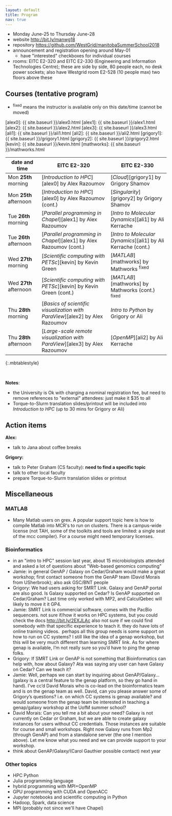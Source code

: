 ```yaml
---
layout: default
title: Program
nav: true
---
```


- Monday June-25 to Thursday June-28
- website http://bit.ly/manwg18
- repository https://github.com/WestGrid/manitobaSummerSchool2018
- announcement and registration opening around May-01
  - have "interested" checkboxes for individual courses
- rooms: EITC E2-320 and EITC E2-330 (Engineering and Information Technologies Centre); these are side by
  side, 80 people each, no desk power sockets; also have Westgrid room E2-528 (10 people max) two floors
  above these

## Courses (tentative program)

- <sup>fixed</sup> means the instructor is available only on this date/time (cannot be moved)

[alex0]: {{ site.baseurl }}/alex0.html
[alex1]: {{ site.baseurl }}/alex1.html
[alex2]: {{ site.baseurl }}/alex2.html
[alex3]: {{ site.baseurl }}/alex3.html
[ali1]: {{ site.baseurl }}/ali1.html
[ali2]: {{ site.baseurl }}/ali2.html
[grigory1]: {{ site.baseurl }}/grigory1.html
[grigory2]: {{ site.baseurl }}/grigory2.html
[kevin]: {{ site.baseurl }}/kevin.html
[mathworks]: {{ site.baseurl }}/mathworks.html

| date and time | EITC E2-320 | EITC E2-330 |
| ------------- | --------------- | ----------------- |
| Mon **25th** morning | [*Introduction to HPC*][alex0] by Alex Razoumov | [*Cloud*][grigory1] by Grigory Shamov |
| Mon **25th** afternoon | [*Introduction to HPC*][alex0] by Alex Razoumov (cont.) | [*Singularity*][grigory2] by Grigory Shamov |
| Tue **26th** morning | [*Parallel programming in Chapel*][alex1] by Alex Razoumov | [*Intro to Molecular Dynamics*][ali1] by Ali Kerrache |
| Tue **26th** afternoon | [*Parallel programming in Chapel*][alex1] by Alex Razoumov (cont.) | [*Intro to Molecular Dynamics*][ali1] by Ali Kerrache (cont.) |
| Wed **27th** morning | [*Scientific computing with PETSc*][kevin] by Kevin Green | [*MATLAB*][mathworks] by Mathworks <sup>fixed</sup> |
| Wed **27th** afternoon | [*Scientific computing with PETSc*][kevin] by Kevin Green (cont.) | [*MATLAB*][mathworks] by Mathworks (cont.) <sup>fixed</sup> |
| Thu **28th** morning | [*Basics of scientific visualization with ParaView*][alex2] by Alex Razoumov | *Intro to Python* by Grigory or Ali |
| Thu **28th** afternoon | [*Large-scale remote visualization with ParaView*][alex3] by Alex Razoumov | [*OpenMP*][ali2] by Ali Kerrache |
{:.mbtablestyle}

&nbsp;

**Notes**:
- the University is Ok with charging a nominal registration fee, but need to remove references to
  "external" attendees: just make it $35 to all
- Torque-to-Slurm translation slides/printout will be included into *Introduction to HPC* (up to 30 mins
  for Grigory or Ali)

## Action items

**Alex:**
- talk to Jana about coffee breaks

**Grigory:**
- talk to Peter Graham (CS faculty): **need to find a specific topic**
- talk to other local faculty
- prepare Torque-to-Slurm translation slides or printout

## Miscellaneous

### MATLAB
- Many Matlab users on grex. A popular support topic here is how to compile Matlab into MCR's to run on
  clusters. There is a campus-wide license (not TAH, some of the toolkits and tools are limited: a single
  seat of the mcc compiler). For a course might need temporary licenses.

### Bioinformatics

- in an "intro to HPC" session last year, about 15 microbiologists attended and asked a lot of questions
  about "Web-based genomics computing"
- Jamie: in general GenAP / Galaxy on Cedar/Graham would make a great workshop; first contact someone
  from the GenAP team (David Morais from USherbrook); also ask GSC/BNT people
- Grigory: We had users asking for SMRT Link. Galaxy and GenAP portal are also good. Is Galaxy supported
  on Cedar? Is GenAP supported on Cedar/Graham? Last time only worked with MP2, and CalculQebec will
  likely to move it it GP4.
- Jamie: SMRT Link is commercial software, comes with the PacBio sequencers. not sure if/how it works on
  HPC systems, but you could check the docs http://bit.ly/2EXJLAc also not sure if we could find somebody
  with that specific experience to teach it. they do have lots of online training videos.  perhaps all
  this group needs is some support on how to run on CC systems? I still like the idea of a genap
  workshop, but this will be very much different than learning SMRT link. As for where genap is
  available, I’m not really sure so you’d have to ping the genap folks.
- Grigory: If SMRT Link or GenAP is not something that Bioinformatics can help with, how about Galaxy?
  Ata was saying any user can have Galaxy on Cedar? Can we teach it?
- Jamie: Well, perhaps we can start by inquiring about GenAP/Galaxy… (galaxy is a central feature to the
  genap platform, so they go hand in hand). I’ve cc’d David Morais who is co-lead on the bioinformatics
  team and is on the genap team as well. David, can you please answer some of Grigory’s questions?
  i.e. on which CC systems is genap available? and would someone from the genap team be interested in
  teaching a genap/galaxy workshop at the UofM summer school?
- David Morais: Can you tell me a bit about your need? Galaxy is not currently on Cedar or Graham, but we
  are able to create galaxy instances for users without CC credentials. Those instances are suitable for
  course and small workshops. Right now Galaxy runs from Mp2 (through GenAP) and from a standalone server
  (the one I mention above). Let me know what you need and we can provide support to your workshop.
- think about GenAP/Galaxy/(Carol Gauthier possible contact) next year

### Other topics

- HPC Python
- Julia programming language
- hybrid programming with MPI+OpenMP
- GPU programming with CUDA and OpenACC
- Jupyter notebooks and scientific computing in Python
- Hadoop, Spark, data science
- MPI (probably not since we'll have Chapel)
